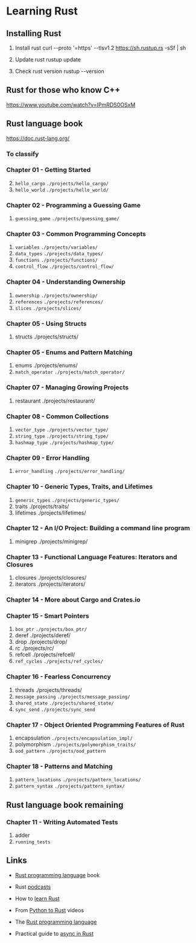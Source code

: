 # Learning Rust

## Installing Rust

1. Install rust
curl --proto '=https' --tlsv1.2 https://sh.rustup.rs -sSf | sh

2. Update rust
rustup update

3. Check rust version
rustup --version

## Rust for those who know C++

https://www.youtube.com/watch?v=IPmRDS0OSxM

## Rust language book

https://doc.rust-lang.org/

### To classify

### Chapter 01 - Getting Started

2. `hello_cargo` `./projects/hello_cargo/`
1. `hello_world` `./projects/hello_world/`

### Chapter 02 - Programming a Guessing Game

1. `guessing_game` `./projects/guessing_game/`

### Chapter 03 - Common Programming Concepts

1. `variables` `./projects/variables/`
2. `data_types` `./projects/data_types/`
3. `functions` `./projects/functions/`
4. `control_flow` `./projects/control_flow/`

### Chapter 04 - Understanding Ownership

1. `ownership` `./projects/ownership/`
2. `references` `./projects/references/`
3. `slices` `./projects/slices/`

### Chapter 05 - Using Structs

1. structs ./projects/structs/

### Chapter 05 - Enums and Pattern Matching

1. enums ./projects/enums/
2. `match_operator` `./projects/match_operator/`

### Chapter 07 - Managing Growing Projects

1. restaurant ./projects/restaurant/

### Chapter 08 - Common Collections

1. `vector_type` `./projects/vector_type/`
2. `string_type` `./projects/string_type/`
3. `hashmap_type` `./projects/hashmap_type/`

### Chapter 09 - Error Handling

1. `error_handling` `./projects/error_handling/`

### Chapter 10 - Generic Types, Traits, and Lifetimes

1. `generic_types` `./projects/generic_types/`
2. traits ./projects/traits/
3. lifetimes ./projects/lifetimes/

### Chapter 12 - An I/O Project: Building a command line program

1. minigrep ./projects/minigrep/

### Chapter 13 - Functional Language Features: Iterators and Closures

1. closures ./projects/closures/
2. iterators ./projects/iterators/

### Chapter 14 - More about Cargo and Crates.io

### Chapter 15 - Smart Pointers

1. `box_ptr` `./projects/box_ptr/`
2. deref ./projects/deref/
3. drop ./projects/drop/
4. rc ./projects/rc/
5. refcell ./projects/refcell/
6. `ref_cycles` `./projects/ref_cycles/`

### Chapter 16 - Fearless Concurrency

1. threads ./projects/threads/
2. `message_passing` `./projects/message_passing/`
3. `shared_state` `./projects/shared_state/`
4. `sync_send` `./projects/sync_send`

### Chapter 17 - Object Oriented Programming Features of Rust

1. encapsulation `./projects/encapsulation_impl/`
2. polymorphism `./projects/polymorphism_traits/`
3. `ood_pattern` `./projects/ood_pattern`

### Chapter 18 - Patterns and Matching

1. `pattern_locations` `./projects/pattern_locations/`
2. `pattern_syntax` `./projects/pattern_syntax/`

## Rust language book remaining

### Chapter 11 - Writing Automated Tests

1. adder
2. `running_tests`

## Links

* [Rust programming language][1000] book

[1000]: https://doc.rust-lang.org/stable/book/

* Rust [podcasts][1010]

[1010]: https://newrustacean.com/show_notes/index.html

* How to [learn Rust][1020]

[1020]: https://www.youtube.com/watch?v=sDtQaO5_SOw

* From [Python to Rust][1030] videos

[1030]: https://www.youtube.com/playlist?list=PLEIv4NBmh-GsWGE9mY3sF9c5lgh5Z_jLr

* The [Rust programming language][1040]

[1040]: https://web.mit.edu/rust-lang_v1.25/arch/amd64_ubuntu1404/share/doc/rust/html/book/

* Practical guide to [async in Rust][1050]

[1050]: https://blog.logrocket.com/a-practical-guide-to-async-in-rust/

